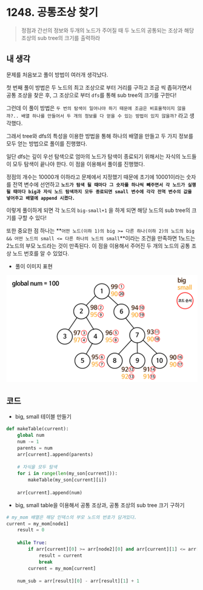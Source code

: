 # 1248. 공통조상 찾기

> 정점과 간선의 정보와 두개의 노드가 주어질 때 두 노드의 공통되는 조상과 해당 조상의 sub tree의 크기를 출력하라



## 내 생각

문제를 처음보고 풀이 방법이 여러개 생각났다.

첫 번째 풀이 방법은 두 노드의 최고 조상으로 부터 거리를 구하고 조금 씩 좁혀가면서 공통 조상을 찾은 후, 그 조상으로 부터 `dfs`를 통해 sub tree의 크기를 구한다!

그런데 이 풀이 방법은 `두 번의 탐색이 일어나야 하기 때문에 조금은 비효율적이지 않을까?.. 배열 하나를 만들어서 두 개의 정보를 다 얻을 수 있는 방법이 있지 않을까?` 라고 생각했다. 

그래서 tree와 dfs의 특성을 이용한 방법을 통해 하나의 배열을 만들고 두 가지 정보를 모두 얻는 방법으로 풀이를 진행했다.

일단 dfs는 깊이 우선 탐색으로 엄마의 노드가 탐색이 종료되기 위해서는 자식의 노드들이 모두 탐색이 끝나야 한다. 이 점을 이용해서 풀이를 진행했다.

정점의 개수는 10000개 이하라고 문제에서 지정했기 때문에 초기에 10001이라는 숫자를 전역 변수에 선언하고 **`노드가 탐색 될 때마다 그 숫자를 하나씩 빼주면서 각 노드가 실행될 때마다 big과 자식 노드 탐색까지 모두 종료되면 small 변수에 각각 전역 변수의 값을 넣어주고 배열에 append 시켰다.`**

이렇게 풀이하게 되면 각 노드의 `big-small+1` 을 하게 되면 해당 노드의 sub tree의 크기를 구할 수 있다!

또한 중요한 점 하나는 **`어떤 노드(이하 1)의 big >= 다른 하나(이하 2)의 노드의 big && 어떤 노드의 small <= 다른 하나의 노드의 small`**이라는 조건을 만족하면 1노드는 2노드의 부모 노드라는 것이 만족된다. 이 점을 이용해서 주어진 두 개의 노드의 공통 조상 노드 번호를 알 수 있었다.



- 풀이 이미지 표현

![](README.md.assets/tree.png)



## 코드

- big, small 테이블 만들기

```python
def makeTable(current):
    global num
    num -= 1
    parents = num
    arr[current].append(parents)

    # 자식을 모두 탐색
    for i in range(len(my_son[current])):
        makeTable(my_son[current][i])
        
    arr[current].append(num)
```



- big, small table을 이용해서 공통 조상과, 공통 조상의 sub tree 크기 구하기

```python
# my_mom 배열은 해당 인덱스의 부모 노드의 번호가 담겨있다.
current = my_mom[node1]
    result = 0

    while True:
        if arr[current][0] >= arr[node2][0] and arr[current][1] <= arr[node2][1]:
            result = current
            break
        current = my_mom[current]

    num_sub = arr[result][0] - arr[result][1] + 1
```

